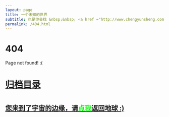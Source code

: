 ```yaml
---
layout: page
title: 一个未知的世界
subtitle: 也是你会找 &nbsp;&nbsp; <a href ="http://www.chengyunsheng.com/arch.html">架构</a>&nbsp;&nbsp; <a href ="http://www.chengyunsheng.com/life.html">生活故事</a>&nbsp;&nbsp; <a href ="http://www.chengyunsheng.com/jvm.html">JVM</a>&nbsp;&nbsp; <a href ="http://www.chengyunsheng.com/spring-boot.html">Spring Boot</a>&nbsp;&nbsp; <a href ="http://www.chengyunsheng.com/spring-cloud.html">Spring Cloud</a>
permalink: /404.html
---
```


# 404

Page not found! :(

<h1><a href ="http://www.chengyunsheng.com/archives.html">归档目录</a><h1>

<h2><a href="http://www.chengyunsheng.com/archives.html">您来到了宇宙的边缘，请<span style="color:#00FF00">点我</span>返回地球 :)</a></h2>
